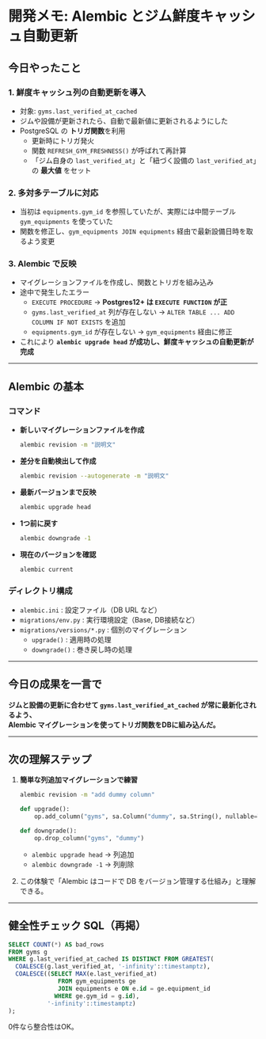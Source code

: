 # 開発メモ: Alembic とジム鮮度キャッシュ自動更新

## 今日やったこと

### 1. 鮮度キャッシュ列の自動更新を導入

- 対象: `gyms.last_verified_at_cached`
- ジムや設備が更新されたら、自動で最新値に更新されるようにした
- PostgreSQL の **トリガ関数**を利用
  - 更新時にトリガ発火
  - 関数 `REFRESH_GYM_FRESHNESS()` が呼ばれて再計算
  - 「ジム自身の `last_verified_at`」と「紐づく設備の `last_verified_at`」の **最大値** をセット

### 2. 多対多テーブルに対応

- 当初は `equipments.gym_id` を参照していたが、実際には中間テーブル `gym_equipments` を使っていた
- 関数を修正し、`gym_equipments JOIN equipments` 経由で最新設備日時を取るよう変更

### 3. Alembic で反映

- マイグレーションファイルを作成し、関数とトリガを組み込み
- 途中で発生したエラー
  - `EXECUTE PROCEDURE` → **Postgres12+ は `EXECUTE FUNCTION` が正**
  - `gyms.last_verified_at` 列が存在しない → `ALTER TABLE ... ADD COLUMN IF NOT EXISTS` を追加
  - `equipments.gym_id` が存在しない → `gym_equipments` 経由に修正
- これにより **`alembic upgrade head` が成功し、鮮度キャッシュの自動更新が完成**

---

## Alembic の基本

### コマンド

- **新しいマイグレーションファイルを作成**
  ```bash
  alembic revision -m "説明文"
  ```
- **差分を自動検出して作成**
  ```bash
  alembic revision --autogenerate -m "説明文"
  ```
- **最新バージョンまで反映**
  ```bash
  alembic upgrade head
  ```
- **1つ前に戻す**
  ```bash
  alembic downgrade -1
  ```
- **現在のバージョンを確認**
  ```bash
  alembic current
  ```

### ディレクトリ構成

- `alembic.ini` : 設定ファイル（DB URL など）
- `migrations/env.py` : 実行環境設定（Base, DB接続など）
- `migrations/versions/*.py` : 個別のマイグレーション
  - `upgrade()` : 適用時の処理
  - `downgrade()` : 巻き戻し時の処理

---

## 今日の成果を一言で

**ジムと設備の更新に合わせて `gyms.last_verified_at_cached` が常に最新化されるよう、  
Alembic マイグレーションを使ってトリガ関数をDBに組み込んだ。**

---

## 次の理解ステップ

1. **簡単な列追加マイグレーションで練習**

   ```bash
   alembic revision -m "add dummy column"
   ```

   ```python
   def upgrade():
       op.add_column("gyms", sa.Column("dummy", sa.String(), nullable=True))

   def downgrade():
       op.drop_column("gyms", "dummy")
   ```

   - `alembic upgrade head` → 列追加
   - `alembic downgrade -1` → 列削除

2. この体験で「Alembic はコードで DB をバージョン管理する仕組み」と理解できる。

---

## 健全性チェック SQL（再掲）

```sql
SELECT COUNT(*) AS bad_rows
FROM gyms g
WHERE g.last_verified_at_cached IS DISTINCT FROM GREATEST(
  COALESCE(g.last_verified_at, '-infinity'::timestamptz),
  COALESCE((SELECT MAX(e.last_verified_at)
              FROM gym_equipments ge
              JOIN equipments e ON e.id = ge.equipment_id
             WHERE ge.gym_id = g.id),
           '-infinity'::timestamptz)
);
```

0件なら整合性はOK。
